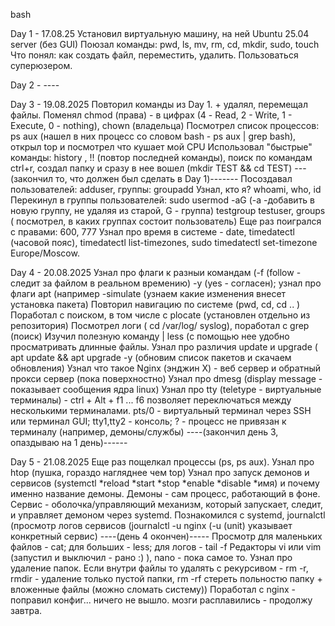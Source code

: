 bash

Day 1 - 17.08.25
Установил виртуальную машину, на ней Ubuntu 25.04 server (без GUI)
Поюзал команды: pwd, ls, mv, rm, cd, mkdir, sudo, touch
Что понял: как создать файл, переместить, удалить. Пользоваться суперюзером.

Day 2 - ----

Day 3 - 19.08.2025
Повторил команды из Day 1. + удалял, перемещал файлы.
Поменял chmod (права) -  в цифрах (4 - Read, 2 - Write, 1 - Execute, 0 - nothing),  chown (владельца)
Посмотрел список процессов: ps aux (нашел в них процесс со словом bash - ps aux | grep bash), открыл top и посмотрел что кушает мой CPU
Использовал "быстрые" команды: history , !! (повтор последней команды), поиск по командам ctrl+r, создал папку и сразу в нее вошел (mkdir TEST && cd TEST)
---(закончил то, что должен был сделать в Day 1)-------
Посоздавал пользователей: adduser, группы: groupadd
Узнал, кто я? whoami, who, id 
Перекинул в группы пользователей: sudo usermod -aG (-a -добавить в новую группу, не удаляя из старой, G - группа) testgroup testuser, groups ( посмотрел, в каких группах состоит пользователь)
Еще раз поигрался с правами: 600, 777
Узнал про время в системе - date, timedatectl (часовой пояс), timedatectl list-timezones, sudo timedatectl set-timezone Europe/Moscow.

Day 4 - 20.08.2025
Узнал про флаги к разныи командам (-f (follow - следит за файлом в реальном времению) -y (yes - согласен); узнал про флаги apt (например -simulate (узнаем какие изменения внесет установка пакета)
Повторил навигацию по системе (pwd, cd, cd .. ) Поработал с поиском, в том числе с plocate (установлен отдельно из репозитория)
Посмотрел логи ( cd /var/log/ syslog), поработал с grep (поиск)
Изучил полезную команду | less (с помощью нее удобно просматривать длинные файлы.
Узнал про различия update и upgrade ( apt update && apt upgrade -y (обновим список пакетов и скачаем обновления)
Узнал что такое Nginx (энджин Х) - веб сервер и обратный прокси сервер (пока поверхностно)
Узнал про dmesg (display message - показывает сообщения ядра linux)
Узнал про tty (teletype - виртуальные терминалы) - ctrl + Alt + f1 ... f6 позволяет переключаться между несколькими терминалами. pts/0 - виртуальный терминал через SSH или терминал GUI; tty1,tty2 - консоль; ? - процесс не привязан к терминалу (например, демоны/службы)
----(закончил день 3, опаздываю на 1 день)------

Day 5 - 21.08.2025
Еще раз пощелкал процессы (ps, ps aux). Узнал про htop (пушка, гораздо нагляднее чем top) 
Узнал про запуск демонов и сервисов (systemctl *reload *start *stop *enable *disable *имя) и почему именно название демоны. Демоны - сам процесс, работающий в фоне. Сервис - оболочка/управляющий механизм, который запускает, следит, и управляет демоном через systemd.
Познакомился с systemd, journalctl (просмотр логов сервисов (journalctl -u nginx (-u (unit) указывает конкретный сервис)
----(день 4 окончен)-----
Просмотр для маленьких файлов - cat; для больших - less; для логов - tail -f
Редакторы vi или vim (запустил и выключил - рано :) ), nano - пока самое то.
Узнал про удаление папок. Если внутри файлы то удалять с рекурсивом - rm -r, rmdir - удаление только пустой папки, rm -rf стереть польностю папку + вложенные файлы (можно сломать систему))
Поработал с nginx - поправил конфиг... ничего не вышло. мозги расплавились - продолжу завтра. 

